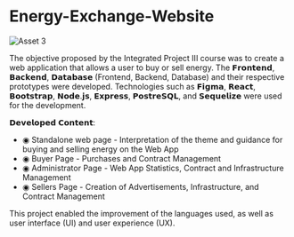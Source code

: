# Energy-Exchange-Website

![Asset 3](https://github.com/JoaoNascimento6/Energy-Surplus/assets/120685146/17c1dc11-5b3b-4f0f-a8b1-098f12eefefb)

The objective proposed by the Integrated Project III course was to create a web application that allows a user to buy or sell energy. The 𝗙𝗿𝗼𝗻𝘁𝗲𝗻𝗱, 𝗕𝗮𝗰𝗸𝗲𝗻𝗱, 𝗗𝗮𝘁𝗮𝗯𝗮𝘀𝗲 (Frontend, Backend, Database) and their respective prototypes were developed.
Technologies such as 𝗙𝗶𝗴𝗺𝗮, 𝗥𝗲𝗮𝗰𝘁, 𝗕𝗼𝗼𝘁𝘀𝘁𝗿𝗮𝗽, 𝗡𝗼𝗱𝗲.𝗷𝘀, 𝗘𝘅𝗽𝗿𝗲𝘀𝘀, 𝗣𝗼𝘀𝘁𝗿𝗲𝗦𝗤𝗟, and 𝗦𝗲𝗾𝘂𝗲𝗹𝗶𝘇𝗲 were used for the development.

𝗗𝗲𝘃𝗲𝗹𝗼𝗽𝗲𝗱 𝗖𝗼𝗻𝘁𝗲𝗻𝘁:

- ◉ Standalone web page - Interpretation of the theme and guidance for buying and selling energy on the Web App
- ◉ Buyer Page - Purchases and Contract Management
- ◉ Administrator Page - Web App Statistics, Contract and Infrastructure Management
- ◉ Sellers Page - Creation of Advertisements, Infrastructure, and Contract Management

This project enabled the improvement of the languages used, as well as user interface (UI) and user experience (UX).
